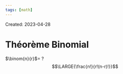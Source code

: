 ```yaml
---
tags: [math] 
---
```

Created: 2023-04-28

# Théorème Binomial


$\binom{n}{r}$=
?
$$\LARGE{\frac{n!}{r!(n-r)!}}$$
